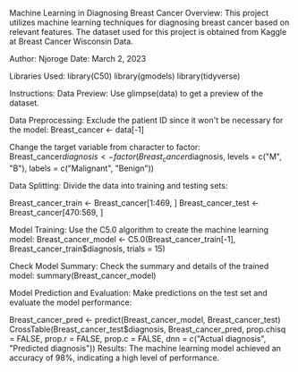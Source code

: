 Machine Learning in Diagnosing Breast Cancer
Overview:
This project utilizes machine learning techniques for diagnosing breast cancer based on relevant features. The dataset used for this project is obtained from Kaggle at Breast Cancer Wisconsin Data.

Author:
Njoroge
Date:
March 2, 2023

Libraries Used:
library(C50)
library(gmodels)
library(tidyverse)

Instructions:
Data Preview:
Use glimpse(data) to get a preview of the dataset.

Data Preprocessing:
Exclude the patient ID since it won't be necessary for the model:
Breast_cancer <- data[-1]

Change the target variable from character to factor:
Breast_cancer$diagnosis <- factor(Breast_cancer$diagnosis, levels = c("M", "B"), 
                                   labels = c("Malignant", "Benign"))
                                   
Data Splitting:
Divide the data into training and testing sets:

Breast_cancer_train <- Breast_cancer[1:469, ]
Breast_cancer_test <- Breast_cancer[470:569, ]

Model Training:
Use the C5.0 algorithm to create the machine learning model:
Breast_cancer_model <- C5.0(Breast_cancer_train[-1], Breast_cancer_train$diagnosis, trials = 15)

Check Model Summary:
Check the summary and details of the trained model:
summary(Breast_cancer_model)

Model Prediction and Evaluation:
Make predictions on the test set and evaluate the model performance:

Breast_cancer_pred <- predict(Breast_cancer_model, Breast_cancer_test)
CrossTable(Breast_cancer_test$diagnosis, Breast_cancer_pred,
           prop.chisq = FALSE, prop.r = FALSE, prop.c = FALSE,
           dnn = c("Actual diagnosis", "Predicted diagnosis"))
Results:
The machine learning model achieved an accuracy of 98%, indicating a high level of performance.
